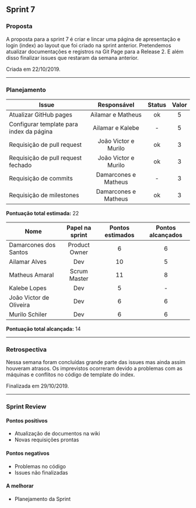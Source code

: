 ## Sprint 7

### Proposta

A proposta para a sprint 7 é criar e lincar uma página de apresentação e login (index) ao layout que foi criado na sprint anterior. Pretendemos atualizar documentações e registros na Git Page para a Release 2. E além disso finalizar issues que restaram da semana anterior.

Criada em 22/10/2019. 

---

### Planejamento

**Issue** |**Responsável**| **Status** | **Valor** 
----------|:-------------:|:----------:|:---------:
Atualizar GitHub pages | Ailamar e Matheus | ok | 5 
Configurar template para index da página | Ailamar e Kalebe | - | 5
Requisição de pull request | João Victor e Murilo | ok | 3
Requisição de pull request fechado | João Victor e Murilo | ok | 3
Requisição de commits | Damarcones e Matheus | - | 3
Requisição de milestones | Damarcones e Matheus | ok | 3


**Pontuação total estimada:** 22


**Nome** | **Papel na sprint** | **Pontos estimados** | **Pontos alcançados** 
---------|:-------------------:| :------------------: | :-------------------:
Damarcones dos Santos | Product Owner | 6 | 6
Ailamar Alves  | Dev | 10 | 5
Matheus Amaral | Scrum Master | 11 | 8
Kalebe Lopes  | Dev | 5 | - 
João Victor de Oliveira | Dev | 6 | 6
Murilo Schiler  | Dev | 6 | 6


**Pontuação total alcançada:** 14

---

### Retrospectiva

Nessa semana foram concluídas grande parte das issues mas ainda assim houveram atrasos. Os imprevistos ocorreram devido a problemas com as máquinas e conflitos no código de template do index.

Finalizada em 29/10/2019. 

---

### Sprint Review

#### Pontos positivos
* Atualização de documentos na wiki
* Novas requisições prontas

#### Pontos negativos
* Problemas no código
* Issues não finalizadas

#### A melhorar
* Planejamento da Sprint
